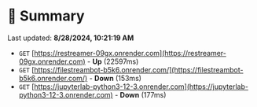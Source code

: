 # 📖 Summary
Last updated: **8/28/2024, 10:21:19 AM**

- `GET` [https://restreamer-09gx.onrender.com](https://restreamer-09gx.onrender.com) - **Up** (22597ms)
- `GET` [https://filestreambot-b5k6.onrender.com/](https://filestreambot-b5k6.onrender.com/) - **Down** (153ms)
- `GET` [https://jupyterlab-python3-12-3.onrender.com](https://jupyterlab-python3-12-3.onrender.com) - **Down** (177ms)
